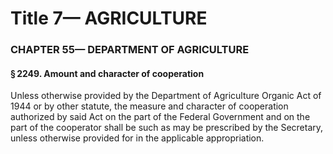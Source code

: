 
# Title 7— AGRICULTURE
### CHAPTER 55— DEPARTMENT OF AGRICULTURE
#### § 2249. Amount and character of cooperation

Unless otherwise provided by the Department of Agriculture Organic Act of 1944 or by other statute, the measure and character of cooperation authorized by said Act on the part of the Federal Government and on the part of the cooperator shall be such as may be prescribed by the Secretary, unless otherwise provided for in the applicable appropriation.
